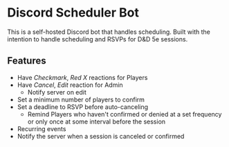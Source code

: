 # Discord Scheduler Bot
This is a self-hosted Discord bot that handles scheduling. Built with the intention to handle scheduling and RSVPs for D&amp;D 5e sessions.

## Features
- Have *Checkmark*, *Red X* reactions for Players
- Have *Cancel*, *Edit* reaction for Admin
  - Notify server on edit
- Set a minimum number of players to confirm
- Set a deadline to RSVP before auto-canceling
  - Remind Players who haven't confirmed or denied at a set frequency or only once at some interval before the session
- Recurring events
- Notify the server when a session is canceled or confirmed
